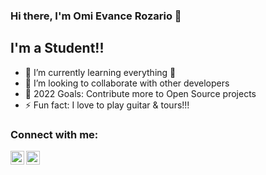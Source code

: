 ### Hi there, I'm Omi Evance Rozario 👋 

## I'm a Student!!

- 🌱 I’m currently learning everything 🤣
- 👯 I’m looking to collaborate with other developers
- 🥅 2022 Goals: Contribute more to Open Source projects
- ⚡ Fun fact: I love to play guitar & tours!!!

### Connect with me:
[<img align="left" alt="rozar1o | LinkedIn" width="22px" src="https://cdn.jsdelivr.net/npm/simple-icons@v3/icons/linkedin.svg" />][linkedin]
[<img align="left" alt="roz1rio | Instagram" width="22px" src="https://cdn.jsdelivr.net/npm/simple-icons@v3/icons/instagram.svg" />][instagram]


<br />



[instagram]: https://www.instagram.com/theironmaan/
[linkedin]: https://www.linkedin.com/in/omi-evance-rozario-461202175/
